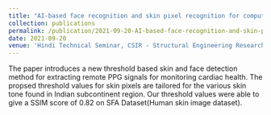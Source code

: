 ```yaml
---
title: "AI-based face recognition and skin pixel recognition for computer vision applications"
collection: publications
permalink: /publication/2021-09-20-AI-based-face-recognition-and-skin-pixel-recognition-for-computer-vision-applications
date: 2021-09-20
venue: 'Hindi Technical Seminar, CSIR - Structural Engineering Research Centre, Chennai, September 2021.'
---
```

The paper introduces a new threshold based skin and face detection method for extracting remote PPG signals for monitoring cardiac health. The propsed threshold values for skin pixels are tailored for the various skin tone found in Indian subcontinent region. Our threshold values were able to give a SSIM score of 0.82 on SFA Dataset(Human skin image dataset).
